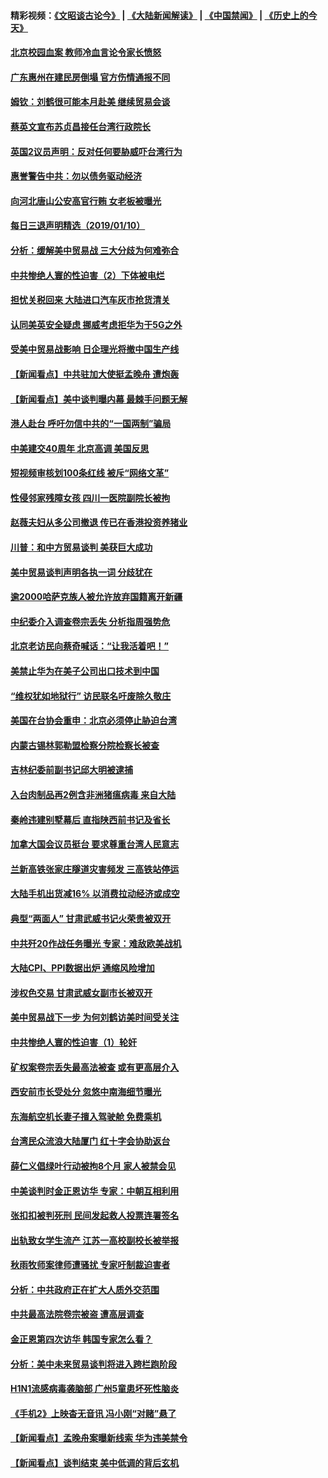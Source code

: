 #### 精彩视频：[《文昭谈古论今》](https://github.com/gfw-breaker/wenzhao/blob/master/README.md?t=01110630) | [《大陆新闻解读》](https://github.com/gfw-breaker/ntdtv-comedy/blob/master/README.md?t=01110630) | [《中国禁闻》](https://github.com/gfw-breaker/ntdtv-news/blob/master/README.md?t=01110630) | [《历史上的今天》](https://github.com/gfw-breaker/today-in-history/blob/master/README.md?t=01110630) 

#### [北京校园血案 教师冷血言论令家长愤怒](../pages/nsc413/n10967256.md?t=01110630) 

#### [广东惠州在建民房倒塌 官方伤情通报不同](../pages/nsc413/n10967196.md?t=01110630) 

#### [姆钦：刘鹤很可能本月赴美 继续贸易会谈](../pages/nsc413/n10967146.md?t=01110630) 


#### [蔡英文宣布苏贞昌接任台湾行政院长](../pages/nsc413/n10967288.md?t=01110630) 

#### [英国2议员声明：反对任何要胁威吓台湾行为](../pages/nsc413/n10967138.md?t=01110630) 

#### [惠誉警告中共：勿以债务驱动经济](../pages/nsc413/n10967239.md?t=01110630) 

#### [向河北唐山公安高官行贿 女老板被曝光](../pages/nsc413/n10967074.md?t=01110630) 

#### [每日三退声明精选（2019/01/10）](../pages/nsc413/n10967092.md?t=01110630) 

#### [分析：缓解美中贸易战 三大分歧为何难弥合](../pages/nsc413/n10966845.md?t=01110630) 

#### [中共惨绝人寰的性迫害（2）下体被电烂](../pages/nsc413/n10873575.md?t=01110630) 

#### [担忧关税回来 大陆进口汽车灰市抢货清关](../pages/nsc413/n10966734.md?t=01110630) 

#### [认同美英安全疑虑 挪威考虑拒华为于5G之外](../pages/nsc413/n10966374.md?t=01110630) 

#### [受美中贸易战影响 日企理光将撤中国生产线](../pages/nsc413/n10966743.md?t=01110630) 

#### [【新闻看点】中共驻加大使挺孟晚舟 遭炮轰](../pages/nsc413/n10966495.md?t=01110630) 

#### [【新闻看点】美中谈判曝内幕 最棘手问题无解](../pages/nsc413/n10966115.md?t=01110630) 

#### [港人赴台 呼吁勿信中共的“一国两制”骗局](../pages/nsc413/n10966692.md?t=01110630) 

#### [中美建交40周年 北京高调 美国反思](../pages/nsc413/n10966555.md?t=01110630) 

#### [短视频审核划100条红线 被斥“网络文革”](../pages/nsc413/n10966551.md?t=01110630) 

#### [性侵邻家残障女孩 四川一医院副院长被拘](../pages/nsc413/n10966620.md?t=01110630) 

#### [赵薇夫妇从多公司撤退 传已在香港投资养猪业](../pages/nsc413/n10966406.md?t=01110630) 

#### [川普：和中方贸易谈判 美获巨大成功](../pages/nsc413/n10966506.md?t=01110630) 

#### [美中贸易谈判声明各执一词 分歧犹在](../pages/nsc413/n10966376.md?t=01110630) 

#### [逾2000哈萨克族人被允许放弃国籍离开新疆](../pages/nsc413/n10966482.md?t=01110630) 

#### [中纪委介入调查卷宗丢失 分析指周强势危](../pages/nsc413/n10966358.md?t=01110630) 

#### [北京老访民向蔡奇喊话：“让我活着吧！”](../pages/nsc413/n10966405.md?t=01110630) 

#### [美禁止华为在美子公司出口技术到中国](../pages/nsc413/n10966359.md?t=01110630) 


#### [“维权犹如地狱行” 访民联名吁废除久敬庄](../pages/nsc413/n10966121.md?t=01110630) 

#### [美国在台协会重申：北京必须停止胁迫台湾](../pages/nsc413/n10965896.md?t=01110630) 

#### [内蒙古锡林郭勒盟检察分院检察长被查](../pages/nsc413/n10966064.md?t=01110630) 

#### [吉林纪委前副书记邱大明被逮捕](../pages/nsc413/n10965662.md?t=01110630) 

#### [入台肉制品再2例含非洲猪瘟病毒 来自大陆](../pages/nsc413/n10966156.md?t=01110630) 

#### [秦岭违建别墅幕后 直指陕西前书记及省长](../pages/nsc413/n10965889.md?t=01110630) 

#### [加拿大国会议员挺台 要求尊重台湾人民意志](../pages/nsc413/n10965912.md?t=01110630) 

#### [兰新高铁张家庄隧道灾害频发 三高铁站停运](../pages/nsc413/n10965593.md?t=01110630) 

#### [大陆手机出货减16% 以消费拉动经济或成空](../pages/nsc413/n10964682.md?t=01110630) 

#### [典型“两面人” 甘肃武威书记火荣贵被双开](../pages/nsc413/n10965399.md?t=01110630) 

#### [中共歼20作战任务曝光 专家：难敌欧美战机](../pages/nsc413/n10965390.md?t=01110630) 

#### [大陆CPI、PPI数据出炉 通缩风险增加](../pages/nsc413/n10964968.md?t=01110630) 

#### [涉权色交易 甘肃武威女副市长被双开](../pages/nsc413/n10965465.md?t=01110630) 

#### [美中贸易战下一步 为何刘鹤访美时间受关注](../pages/nsc413/n10964471.md?t=01110630) 

#### [中共惨绝人寰的性迫害（1）轮奸](../pages/nsc413/n10875552.md?t=01110630) 

#### [矿权案卷宗丢失最高法被查 或有更高层介入](../pages/nsc413/n10964997.md?t=01110630) 

#### [西安前市长受处分 忽悠中南海细节曝光](../pages/nsc413/n10965172.md?t=01110630) 

#### [东海航空机长妻子擅入驾驶舱  免费乘机](../pages/nsc413/n10965022.md?t=01110630) 

#### [台湾民众流浪大陆厦门 红十字会协助返台](../pages/nsc413/n10964898.md?t=01110630) 

#### [薛仁义倡绿叶行动被拘8个月 家人被禁会见](../pages/nsc413/n10964891.md?t=01110630) 

#### [中美谈判时金正恩访华 专家：中朝互相利用](../pages/nsc413/n10964876.md?t=01110630) 

#### [张扣扣被判死刑 民间发起救人投票连署签名](../pages/nsc413/n10964339.md?t=01110630) 

#### [出轨致女学生流产 江苏一高校副校长被举报](../pages/nsc413/n10964648.md?t=01110630) 

#### [秋雨牧师案律师遭骚扰 专家吁制裁迫害者](../pages/nsc413/n10964565.md?t=01110630) 

#### [分析：中共政府正在扩大人质外交范围](../pages/nsc413/n10964360.md?t=01110630) 

#### [中共最高法院卷宗被盗 遭高层调查](../pages/nsc413/n10962910.md?t=01110630) 

#### [金正恩第四次访华 韩国专家怎么看？](../pages/nsc413/n10964466.md?t=01110630) 

#### [分析：美中未来贸易谈判将进入跨栏跑阶段](../pages/nsc413/n10964449.md?t=01110630) 

#### [H1N1流感病毒袭脑部 广州5童患坏死性脑炎](../pages/nsc413/n10964351.md?t=01110630) 

#### [《手机2》上映杳无音讯 冯小刚“对赌”悬了](../pages/nsc413/n10964247.md?t=01110630) 

#### [【新闻看点】孟晚舟案曝新线索 华为违美禁令](../pages/nsc413/n10964307.md?t=01110630) 

#### [【新闻看点】谈判结束 美中低调的背后玄机](../pages/nsc413/n10964036.md?t=01110630) 

